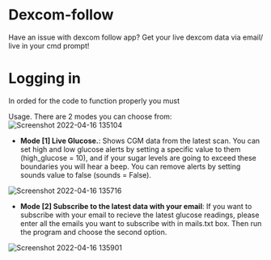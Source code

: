 # Dexcom-follow
Have an issue with dexcom follow app? Get your live dexcom data via email/ live in your cmd prompt! 


# Logging in
In orded for the code to function properly you must

Usage. There are 2 modes you can choose from:
![Screenshot 2022-04-16 135104](https://user-images.githubusercontent.com/72869230/163672156-b772d8fe-ccfa-482e-8da1-e7bb41f4bc56.png)


- **Mode [1] Live Glucose.**: Shows CGM data from the latest scan. You can set high and low glucose alerts by setting a specific value to them (high_glucose = 10), and if your sugar levels are going to exceed these boundaries you will hear a beep. You can remove alerts by setting sounds value to false (sounds = False).

![Screenshot 2022-04-16 135716](https://user-images.githubusercontent.com/72869230/163672373-fb38c67d-d113-45ba-a291-d1668a725cf1.png)


- **Mode [2] Subscribe to the latest data with your email**: If you want to subscribe with your email to recieve the latest glucose readings, please enter all the emails you want to subscribe with in mails.txt box. Then run the program and choose the second option.

![Screenshot 2022-04-16 135901](https://user-images.githubusercontent.com/72869230/163672421-30713d86-6b11-4e1c-8e06-d5ae7a4007b0.png)

